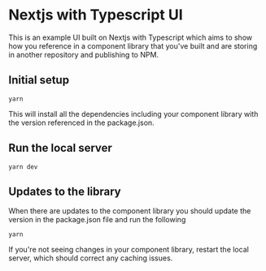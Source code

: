 # Nextjs with Typescript UI

This is an example UI built on Nextjs with Typescript which aims to show how you reference in a component library that you've built and are storing in another repository and publishing to NPM.

## Initial setup

`yarn`

This will install all the dependencies including your component library with the version referenced in the package.json.

## Run the local server

`yarn dev`

## Updates to the library

When there are updates to the component library you should update the version in the package.json file and run the following

`yarn`

If you're not seeing changes in your component library, restart the local server, which should correct any caching issues.
